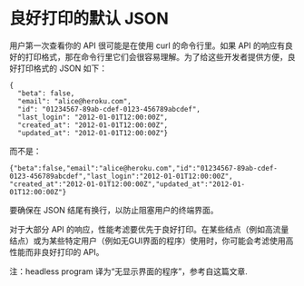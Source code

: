 # 良好打印的默认 JSON

用户第一次查看你的 API 很可能是在使用 curl 的命令行里。如果 API 的响应有良好的打印格式，那在命令行里它们会很容易理解。为了给这些开发者提供方便，良好打印格式的 JSON 如下：

```
{
  "beta": false,
  "email": "alice@heroku.com",
  "id": "01234567-89ab-cdef-0123-456789abcdef",
  "last_login": "2012-01-01T12:00:00Z",
  "created_at": "2012-01-01T12:00:00Z",
  "updated_at": "2012-01-01T12:00:00Z"}
```

而不是：

```
{"beta":false,"email":"alice@heroku.com","id":"01234567-89ab-cdef-0123-456789abcdef","last_login":"2012-01-01T12:00:00Z", "created_at":"2012-01-01T12:00:00Z","updated_at":"2012-01-01T12:00:00Z"}
```

要确保在 JSON 结尾有换行，以防止阻塞用户的终端界面。

对于大部分 API 的响应，性能考滤要优先于良好打印。在某些结点（例如高流量结点）或为某些特定用户（例如无GUI界面的程序）使用时，你可能会考滤使用高性能而非良好打印的 API。

注：headless program 译为“无显示界面的程序”，参考自这篇文章.
